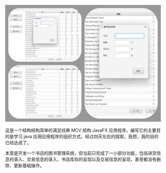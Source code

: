 ![screenshot_1](https://github.com/gaotianchi/library-management-program/blob/main/screenshots/screenshot_1.jpg)

这是一个结构结构简单的满足经典 MCV 结构 JavaFX 应用程序，编写它的主要目的是学习 java 应用应用程序的组织方式。经过四天左右的探索，我想，我的目的已经达成了。

本意是开发一个书店的图书管理系统，但当前只完成了一小部分功能，包括进货信息的录入、交易信息的录入、书店库存的呈现以及交易信息的呈现，甚至都没有删除、更新基础操作。


